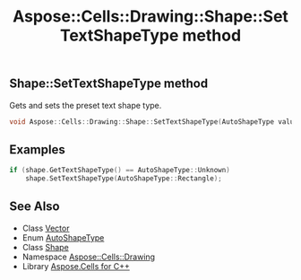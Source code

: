 ﻿---
title: Aspose::Cells::Drawing::Shape::SetTextShapeType method
linktitle: SetTextShapeType
second_title: Aspose.Cells for C++ API Reference
description: 'Aspose::Cells::Drawing::Shape::SetTextShapeType method. Gets and sets the preset text shape type in C++.'
type: docs
weight: 15000
url: /cpp/aspose.cells.drawing/shape/settextshapetype/
---
## Shape::SetTextShapeType method


Gets and sets the preset text shape type.

```cpp
void Aspose::Cells::Drawing::Shape::SetTextShapeType(AutoShapeType value)
```


## Examples


```cpp
if (shape.GetTextShapeType() == AutoShapeType::Unknown)
    shape.SetTextShapeType(AutoShapeType::Rectangle);
```

## See Also

* Class [Vector](../../../aspose.cells/vector/)
* Enum [AutoShapeType](../../autoshapetype/)
* Class [Shape](../)
* Namespace [Aspose::Cells::Drawing](../../)
* Library [Aspose.Cells for C++](../../../)
